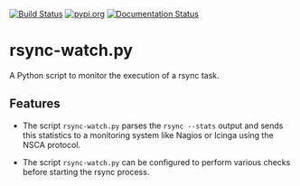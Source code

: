 [![Build Status](https://travis-ci.org/Josef-Friedrich/rsync-watch.svg?branch=master)](https://travis-ci.org/Josef-Friedrich/rsync-watch)
[![pypi.org](http://img.shields.io/pypi/v/rsync_watch.svg)](https://pypi.python.org/pypi/rsync_watch)
[![Documentation Status](https://readthedocs.org/projects/rsync-watch/badge/?version=latest)](https://rsync-watch.readthedocs.io/en/latest/?badge=latest)

# rsync-watch.py

A Python script to monitor the execution of a rsync task.

## Features

* The script `rsync-watch.py` parses the `rsync --stats` output and
  sends this statistics to a monitoring system like Nagios or Icinga
  using the NSCA protocol.

* The script `rsync-watch.py` can be configured to perform various
  checks before starting the rsync process.
